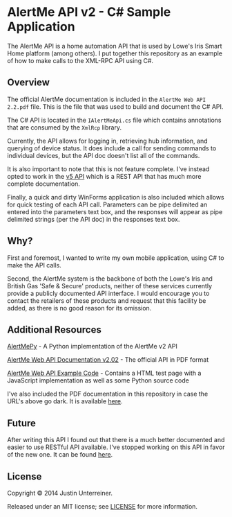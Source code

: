 AlertMe API v2 - C# Sample Application
=============================

The AlertMe API is a home automation API that is used by Lowe's Iris Smart Home platform (among others). I put together this repository as an example of how to make calls to the XML-RPC API using C#.

## Overview ##

The official AlertMe documentation is included in the `AlertMe Web API 2.2.pdf` file. This is the file that was used to build and document the C# API.

The C# API is located in the `IAlertMeApi.cs` file which contains annotations that are consumed by the `XmlRcp` library.

Currently, the API allows for logging in, retrieving hub information, and querying of device status. It does include a call for sending commands to individual devices, but the API doc doesn't list all of the commands.

It is also important to note that this is not feature complete. I've instead opted to work in the [v5 API](https://github.com/Justin-Credible/AlertMe-API-v5-CSharp-Sample) which is a REST API that has much more complete documentation.

Finally, a quick and dirty WinForms application is also included which allows for quick testing of each API call. Parameters can be pipe delimited an entered into the parameters text box, and the responses will appear as pipe delimited strings (per the API doc) in the responses text box. 

## Why? ##

First and foremost, I wanted to write my own mobile application, using C# to make the API calls.

Second, the AlertMe system is the backbone of both the Lowe's Iris and British Gas 'Safe & Secure' products, neither of these services currently provide a publicly documented API interface. I would encourage you to contact the retailers of these products and request that this facility be added, as there is no good reason for its omission.

## Additional Resources

[AlertMePy](https://github.com/birdslikewires/AlertMePy) - A Python implementation of the AlertMe v2 API

[AlertMe Web API Documentation v2.02](http://support.alertme.com/ics/support/DLRedirect.asp?fileNum=82326&deptID=5503) - The official API in PDF format

[AlertMe Web API Example Code](https://api.alertme.com/webapi/test/v2/) - Contains a HTML test page with a JavaScript implementation as well as some Python source code

I've also included the PDF documentation in this repository in case the URL's above go dark. It is available [here](https://github.com/Justin-Credible/AlertMe-API-v2-CSharp-Sample/blob/master/AlertMe%20Web%20API%202.2.pdf).

## Future ##

After writing this API I found out that there is a much better documented and easier to use RESTful API available. I've stopped working on this API in favor of the new one. It can be found [here](https://github.com/Justin-Credible/AlertMe-API-v5-CSharp-Sample).

## License ##

Copyright © 2014 Justin Unterreiner.

Released under an MIT license; see [LICENSE](https://github.com/Justin-Credible/AlertMe-API-v2-CSharp-Sample/blob/master/LICENSE) for more information.